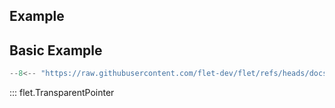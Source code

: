 ## Example

## Basic Example

```python
--8<-- "https://raw.githubusercontent.com/flet-dev/flet/refs/heads/docs/fix-links/sdk/python/examples/controls/transparent-pointer/basic.py"
```

::: flet.TransparentPointer
